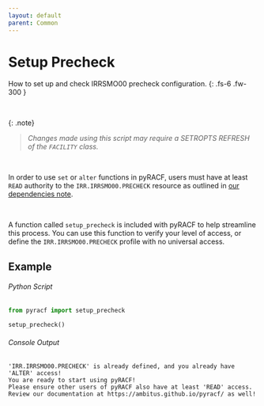 ```yaml
---
layout: default
parent: Common
---
```


# Setup Precheck

How to set up and check IRRSMO00 precheck configuration.
{: .fs-6 .fw-300 }

&nbsp;

{: .note}
> _Changes made using this script may require a SETROPTS REFRESH of the `FACILITY` class._

&nbsp;

In order to use `set` or `alter` functions in pyRACF, users must have at least `READ` authority to the `IRR.IRRSMO00.PRECHECK` resource as outlined in [our dependencies note](../../index).

&nbsp;

A function called `setup_precheck` is included with pyRACF to help streamline this process. You can use this function to verify your level of access, or define the `IRR.IRRSMO00.PRECHECK` profile with no universal access.

## Example

###### Python Script
```python
from pyracf import setup_precheck

setup_precheck()
```

###### Console Output
```
'IRR.IRRSMO00.PRECHECK' is already defined, and you already have 'ALTER' access!
You are ready to start using pyRACF!
Please ensure other users of pyRACF also have at least 'READ' access.
Review our documentation at https://ambitus.github.io/pyracf/ as well!
```